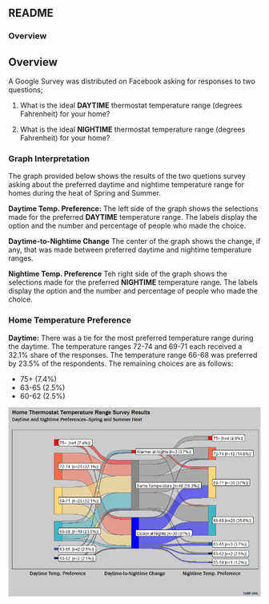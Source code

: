 ## README



### Overview

## Overview

A Google Survey was distributed on Facebook asking for responses to two
questions;

1.  What is the ideal **DAYTIME** thermostat temperature range (degrees
    Fahrenheit) for your home?

2.  What is the ideal **NIGHTIME** thermostat temperature range (degrees
    Fahrenheit) for your home?

### Graph Interpretation

The graph provided below shows the results of the two quetions survey
asking about the preferred daytime and nightime temperature range for
homes during the heat of Spring and Summer.

**Daytime Temp. Preference:** The left side of the graph shows the
selections made for the preferred **DAYTIME** temperature range. The
labels display the option and the number and percentage of people who
made the choice.

**Daytime-to-Nightime Change** The center of the graph shows the change,
if any, that was made between preferred daytime and nightime temperature
ranges.

**Nightime Temp. Preference** Teh right side of the graph shows the
selections made for the preferred **NIGHTIME** temperature range. The
labels display the option and the number and percentage of people who
made the choice.

### Home Temperature Preference

**Daytime:** There was a tie for the most preferred temperature range
during the daytime. The temperature ranges 72-74 and 69-71 each received
a 32.1% share of the responses. The temperature range 66-68 was
preferred by 23.5% of the respondents. The remaining choices are as
follows:

-   75+ (7.4%)
-   63-65 (2.5%)
-   60-62 (2.5%)



![](home_temp_analysis_files/figure-markdown_github/unnamed-chunk-2-1.png)


